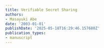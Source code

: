 ```yaml
---
title: Verifiable Secret Sharing
authors:
- Masayuki Abe
date: '2003-01-01'
publishDate: '2025-05-18T16:29:46.157680Z'
publication_types:
- manuscript
---
```

